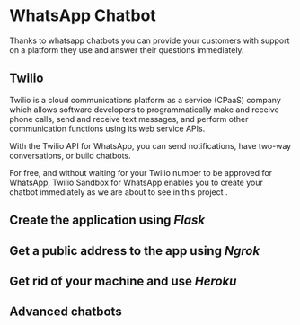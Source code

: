# WhatsApp Chatbot

Thanks to whatsapp chatbots you can provide your customers with support on a platform they use and answer their questions immediately.

## Twilio

Twilio is a cloud communications platform as a service (CPaaS) company which allows software developers to programmatically make and receive phone calls, send and receive text messages, and perform other communication functions using its web service APIs.

With the Twilio API for WhatsApp, you can send notifications, have two-way conversations, or build chatbots. 

For free, and without waiting for your Twilio number to be approved for WhatsApp, Twilio Sandbox for WhatsApp enables you to create your chatbot immediately as we are about to see in this project .

## Create the application using _Flask_


## Get a public address to the app using _Ngrok_


## Get rid of your machine and use _Heroku_


## Advanced chatbots
